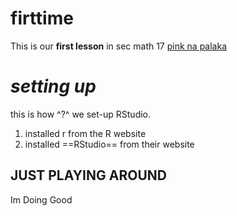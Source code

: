 # firttime
This is our **first lesson** in sec math 17
[pink na palaka](https://www.youtube.com)

# *setting up*

this is how ^?^ we set-up RStudio.

1. installed r from the R website
2. installed ==RStudio== from their website


## JUST PLAYING AROUND 

Im Doing Good 
